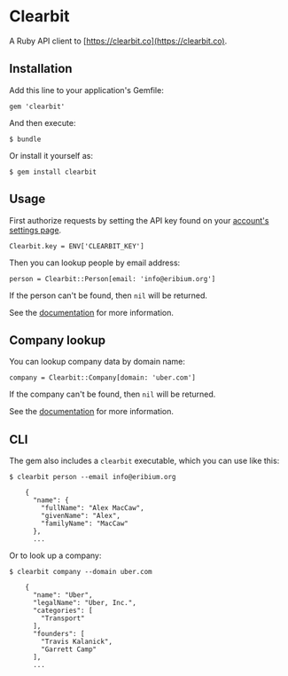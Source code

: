 # Clearbit

A Ruby API client to [https://clearbit.co](https://clearbit.co).

## Installation

Add this line to your application's Gemfile:

    gem 'clearbit'

And then execute:

    $ bundle

Or install it yourself as:

    $ gem install clearbit

## Usage

First authorize requests by setting the API key found on your [account's settings page](https://clearbit.co/profile).

    Clearbit.key = ENV['CLEARBIT_KEY']

Then you can lookup people by email address:

    person = Clearbit::Person[email: 'info@eribium.org']

If the person can't be found, then `nil` will be returned.

See the [documentation](https://clearbit.co/docs/person) for more information.

## Company lookup

You can lookup company data by domain name:

    company = Clearbit::Company[domain: 'uber.com']

If the company can't be found, then `nil` will be returned.

See the [documentation](https://clearbit.co/docs/company) for more information.

## CLI

The gem also includes a `clearbit` executable, which you can use like this:

    $ clearbit person --email info@eribium.org

        {
          "name": {
            "fullName": "Alex MacCaw",
            "givenName": "Alex",
            "familyName": "MacCaw"
          },
          ...

Or to look up a company:

    $ clearbit company --domain uber.com

        {
          "name": "Uber",
          "legalName": "Uber, Inc.",
          "categories": [
            "Transport"
          ],
          "founders": [
            "Travis Kalanick",
            "Garrett Camp"
          ],
          ...